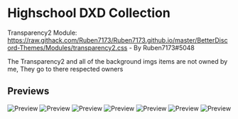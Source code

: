 # Highschool DXD Collection

Transparency2 Module: https://raw.githack.com/Ruben7173/Ruben7173.github.io/master/BetterDiscord-Themes/Modules/transparency2.css - By Ruben7173#5048

The Transparency2 and all of the background imgs items are not owned by me, They go to there respected owners


## Previews
![Preview](https://raw.githubusercontent.com/VaporousCreeper/BetterDiscord-ThemesAndPlugins/master/Themes/Highschool_DXD_Collection/Previews/akeno_preview.PNG)
![Preview](https://raw.githubusercontent.com/VaporousCreeper/BetterDiscord-ThemesAndPlugins/master/Themes/Highschool_DXD_Collection/Previews/asia_preview.PNG)
![Preview](https://raw.githubusercontent.com/VaporousCreeper/BetterDiscord-ThemesAndPlugins/master/Themes/Highschool_DXD_Collection/Previews/issei_preview.PNG)
![Preview](https://raw.githubusercontent.com/VaporousCreeper/BetterDiscord-ThemesAndPlugins/master/Themes/Highschool_DXD_Collection/Previews/koneko_preview.PNG)
![Preview](https://raw.githubusercontent.com/VaporousCreeper/BetterDiscord-ThemesAndPlugins/master/Themes/Highschool_DXD_Collection/Previews/rias_preview.PNG)
![Preview](https://raw.githubusercontent.com/VaporousCreeper/BetterDiscord-ThemesAndPlugins/master/Themes/Highschool_DXD_Collection/Previews/xenovia_preview.PNG)
![Preview](https://raw.githubusercontent.com/VaporousCreeper/BetterDiscord-ThemesAndPlugins/master/Themes/Highschool_DXD_Collection/Previews/yuuto_preview.PNG)
